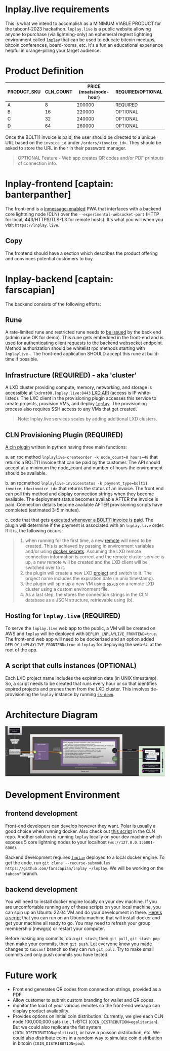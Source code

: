 # lnplay.live requirements

This is what we intend to accomplish as a MINIMUM VIABLE PRODUCT for the tabconf-2023 hackathon. `lnplay.live` is a public website allowing anyone to purchase (via lightning-only) an ephemeral regtest lightning environment called [`lnplay`](https://github.com/farscapian/lnplay) that can be used to educate bitcoin meetups, bitcoin conferences, board-rooms, etc. It's a fun an educational experience helpful in orange-pilling your target audience.

# Product Definition

|PRODUCT_SKU|CLN_COUNT|PRICE (msats/node-hour)|REQUIRED/OPTIONAL|
|---|---|---|---|
|A|8|200000|REQUIRED|
|B|16|220000|OPTIONAL|
|C|32|240000|OPTIONAL|
|D|64|260000|OPTIONAL|

Once the BOLT11 invoice is paid, the user should be directed to a unique URL based on the `invoice_id` under `/orders/<invoice_id>`. They should be asked to store the URL in their in their password manager.

> OPTIONAL Feature - Web app creates QR codes and/or PDF printouts of connection info.

# lnplay-frontend [captain: banterpanther]

The front-end is a [lnmessage-enabled](https://github.com/aaronbarnardsound/lnmessage) PWA that interfaces with a backend core lightning node (CLN) over the `--experimental-websocket-port` (HTTP for local, 443/HTTPS/TLS-1.3 for remote hosts). It's what you will when you visit `https://lnplay.live`.

## Copy

The frontend should have a section which describes the product offering and convinces potential customers to buy.

# lnplay-backend [captain: farscapian]

The backend consists of the following efforts:

## Rune

A rate-limited rune and restricted rune needs to [be issued](https://github.com/farscapian/lnplay/blob/tabconf/get_rune.sh) by the back end (admin rune OK for demo). This rune gets embedded in the front-end and is used for authenticating client requests to the backend websocket endpoint. Method authorization should be whitelist rpc methods starting with `lnplaylive-`. The front-end application SHOULD accept this rune at build-time if possible.

## Infrastructure (REQUIRED) - aka 'cluster'

A LXD cluster providing compute, memory, networking, and storage is accessible at `lxdrmt00.lnplay.live:8443` [LXD API](https://documentation.ubuntu.com/lxd/en/latest/search/?q=API&check_keywords=yes&area=default) (access is IP white-listed). The LXC client in the provisioning plugin accesses this service to create projects, provision VMs, and deploy [`lnplay`](https://github.com/farscapian/lnplay/tree/tabconf). The provisioning process also requires SSH access to any VMs that get created.

> Note: lnplay.live services scales by adding additional LXD clusters.
## CLN Provisioning Plugin (REQUIRED)

[A cln plugin](https://github.com/farscapian/lnplay.live-plugin) written in python having three main functions:  
  
  a. an rpc method `lnplaylive-createorder -k node_count=8 hours=48` that returns a BOLT11 invoice that can be paid by the customer. The API should accept at a minimum the node_count and number of hours the environment should be available.

  b. an rpcmethod `lnplaylive-invoicestatus -k payment_type=bolt11 invoice_id=<invoice_id>` that returns the status of an invoice. The front end can poll this method and display connection strings when they become available. The deployment status becomes available AFTER the invoice is paid. Connection details become available AFTER provisioning scripts have completed (estimated 3-5 minutes).

  c. code that that gets [executed whenever a BOLT11 invoice is paid](https://docs.corelightning.org/docs/event-notifications#invoice_payment). The plugin will determine if the payment is associated with an `lnplay.live` order. If it is, the following occurs:

  > 1. when running for the first time, a new [remote](https://documentation.ubuntu.com/lxd/en/latest/reference/manpages/lxc/remote/#synopsis) will need to be created. This is achieved by passing in environment variables and/or using [docker secrets](https://docs.docker.com/compose/compose-file/compose-file-v3/#configs). Assuming the LXD remote connection information is correct and the remote cluster service is up, a new remote will be created and the LXD client will be switched over to it.
  > 2. the plugin will create a new LXD [project](https://documentation.ubuntu.com/lxd/en/latest/projects/) and switch to it. The project name includes the expiration date (in unix timestamp).
  > 3. the plugin will spin up a new VM using [`ss-up`](https://www.sovereign-stack.org/ss-up/) on a remote LXD cluster using a custom environment file.
  > 4. As a last step, the stores the connection strings in the CLN database as a JSON structure, retrievable using (b).

## Hosting for `lnplay.live` (REQUIRED)

To serve the `lnplay.live` web app to the public, a VM will be created on AWS and `lnplay` will be deployed with `DEPLOY_LNPLAYLIVE_FRONTEND=true`. The front-end web app will need to be dockerized and an option added `DEPLOY_LNPLAYLIVE_FRONTEND=true` in `lnplay` for deploying the web-UI at the root of the app.

## A script that culls instances (OPTIONAL)

Each LXD project name includes the expiration date (in UNIX timestamp). So, a script needs to be created that runs every hour or so that identifies expired projects and prunes them from the LXD cluster. This involves de-provisioning the `lnplay` instance by running [`ss-down`](https://www.sovereign-stack.org/ss-down/).

# Architecture Diagram

![lnplay.live tabconf architecture](./lnplay-live_architecture.png)

# Development Environment

## frontend development

Front-end developers can develop however they want. Polar is usually a good choice when running docker. Also check out [this script](https://github.com/ElementsProject/lightning/blob/master/contrib/startup_regtest.sh) in the CLN repo. Another solution is running `lnplay` locally on your dev machine which exposes 5 core lightning nodes to your localhost (`ws://127.0.0.1:6001-6006`).

Backend development requires [`lnplay`](https://github.com/farscapian/lnplay) deployed to a local docker engine. To get the code, run `git clone --recurse-submodules https://github.com/farscapian/lnplay ~/lnplay`. We will be working on the `tabconf` branch. 

## backend development

You will need to install docker engine locally on your dev machine. If you are uncomfortable running any of these scripts on your local machine, you can spin up an Ubuntu 22.04 VM and do your development in there. [Here's a script](https://github.com/farscapian/lnplay/blob/tabconf/install.sh) that you can run on an Ubuntu machine that will install docker and get your machine all ready to go. You may need to refresh your group membership (newgrp) or restart your computer.

Before making any commits, do a `git stash`, then `git pull`, `git stash pop` then make your commits, then `git push`. Let everyone know you made changes to `tabconf` branch so they can run `git pull`. Try to make small commits and only push commits you have tested.

# Future work

* Front end generates QR codes from connnection strings, provided as a PDF.
* Allow customer to submit custom branding for wallet and QR codes.
* monitor the load of your various remotes so the front-end webapp can display product availability.
* Provides options on initial coin distribution. Currently, we give each CLN node 100,000,000 sats (i.e., 1 rBTC) (`COIN_DISTRIBUTION=egalitarian`). But we could also replicate the fiat system (`COIN_DISTRIBUTION=political`), or have a poisson distribution, etc. We could also distribute coins in a random way to simulate coin distribution in bitcoin (`COIN_DISTRIBUTION=pow`).
